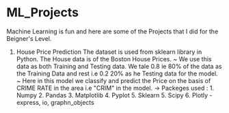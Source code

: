 # ML_Projects
Machine Learning is fun and here are some of the Projects that I did for the Beigner's Level.

1. House Price Prediction 
  The dataset is used from sklearn library in Python.
  The House data is of the Boston House Prices. 
  ~ We use this data as both Training and Testing data.
      We tale 0.8 ie 80% of the data as the Training Data and rest i.e 0.2 20% as he Testing data for the model.
  ~ Here in this model we classify and predict the Price on the basis of CRIME RATE in the area i.e "CRIM" in the model.
  -> Packeges used :    1. Numpy
                        2. Pandas
                        3. Matplotlib
                        4. Pyplot
                        5. Sklearn
                        5. Scipy
                        6. Plotly - express, io, graphn_objects
